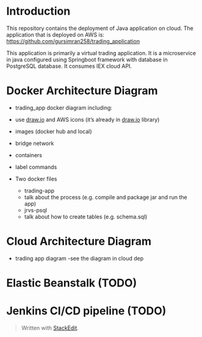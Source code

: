 
<h1 id="introduction">Introduction</h1>
<p>This repository contains the deployment of Java application on cloud. The application that is deployed on AWS is:<br>
<a href="https://github.com/gursimran258/trading_application">https://github.com/gursimran258/trading_application</a></p>
<p>This application is primarily a virtual trading application. It is a microservice in java configured using Springboot framework with database in PostgreSQL database. It consumes IEX cloud API.</p>
<h1 id="docker-architecture-diagram">Docker Architecture Diagram</h1>
<ul>
<li>
<p>trading_app docker diagram including:</p>
</li>
<li>
<p>use <a href="http://draw.io/">draw.io</a> and AWS icons (it’s already in <a href="http://draw.io/">draw.io</a> library)</p>
</li>
<li>
<p>images (docker hub and local)</p>
</li>
<li>
<p>bridge network</p>
</li>
<li>
<p>containers</p>
</li>
<li>
<p>label commands</p>
</li>
<li>
<p>Two docker files</p>
<ul>
<li>trading-app</li>
<li>talk about the process (e.g. compile and package jar and run the app)</li>
<li>jrvs-psql</li>
<li>talk about how to create tables (e.g. schema.sql)</li>
</ul>
</li>
</ul>
<h1 id="cloud-architecture-diagram">Cloud Architecture Diagram</h1>
<ul>
<li>trading app diagram  -see the diagram in cloud dep</li>
</ul>
<h1 id="elastic-beanstalk-todo">Elastic Beanstalk (TODO)</h1>
<h1 id="jenkins-cicd-pipeline-todo">Jenkins CI/CD pipeline (TODO)</h1>
<blockquote>
<p>Written with <a href="https://stackedit.io/">StackEdit</a>.</p>
</blockquote>

